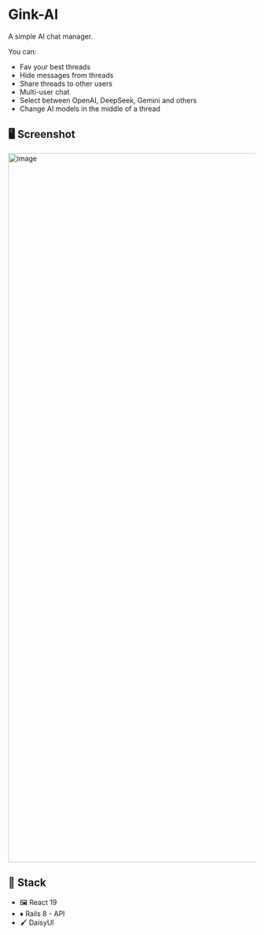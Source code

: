 # Gink-AI

A simple AI chat manager.

You can:
- Fav your best threads
- Hide messages from threads
- Share threads to other users
- Multi-user chat
- Select between OpenAI, DeepSeek, Gemini and others
- Change AI models in the middle of a thread

## 🖥️ Screenshot

<img width="1440" alt="image" src="https://github.com/user-attachments/assets/1ede5af8-74be-4cfb-abfb-5c0a823b7624" />

## 🧰 Stack
- 🖼️ React 19
- ♦️ Rails 8 - API
- 🖌️ DaisyUI
